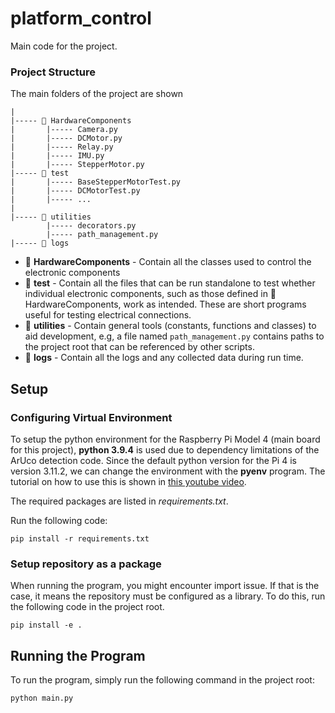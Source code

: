 # platform_control
Main code for the project.

### Project Structure
The main folders of the project are shown
```
|
|----- 📁 HardwareComponents
|       |----- Camera.py
|       |----- DCMotor.py
|       |----- Relay.py
|       |----- IMU.py
|       |----- StepperMotor.py
|----- 📁 test
|       |----- BaseStepperMotorTest.py
|       |----- DCMotorTest.py
|       |----- ...
|
|----- 📁 utilities
        |----- decorators.py
        |----- path_management.py
|----- 📁 logs
```

* 📁 **HardwareComponents** - Contain all the classes used to control the electronic components
* 📁 **test** - Contain all the files that can be run standalone to test whether individual electronic components, such as those defined in 📁 HardwareComponents, work as intended. These are short programs useful for testing electrical connections. 
* 📁 **utilities** - Contain general tools (constants, functions and classes) to aid development, e.g, a file named `path_management.py` contains paths to the project root that can be referenced by other scripts.
* 📁 **logs** - Contain all the logs and any collected data during run time.


## Setup
### Configuring Virtual Environment
To setup the python environment for the Raspberry Pi Model 4 (main board for 
this project), **python 3.9.4** is used due to dependency limitations of the 
ArUco detection code. Since the default python version for the Pi 4 is version
3.11.2, we can change the environment with the **pyenv** program. The tutorial
on how to use this is shown in [this youtube video](https://www.youtube.com/watch?v=QdlopCUuXxw&t=6s).

The required packages are listed in *requirements.txt*.

Run the following code:
```code
pip install -r requirements.txt
```

### Setup repository as a package
When running the program, you might encounter import issue. If that is the case,
it means the repository must be configured as a library. To do this, run the 
following code in the project root.

```code
pip install -e .
```

## Running the Program
To run the program, simply run the following command in the project root:
```code
python main.py
```
